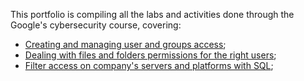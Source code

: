 This portfolio is compiling all the labs and activities done through the Google's cybersecurity course, covering:

- [Creating and managing user and groups access](https://github.com/KaioSantos32/Cybersecurity-Portifolio/blob/main/Google%20Cybersecurity%20Professional/SQL%20and%20Linux/01%20Navigating%20and%20setting%20permissions.md);
- [Dealing with files and folders permissions for the right users](https://github.com/KaioSantos32/Cybersecurity-Portifolio/blob/main/Google%20Cybersecurity%20Professional/SQL%20and%20Linux/02%20Adding%20user%20and%20manage%20files%20ownership.md);
- [Filter access on company's servers and platforms with SQL](https://github.com/KaioSantos32/Cybersecurity-Portifolio/blob/main/Google%20Cybersecurity%20Professional/SQL%20and%20Linux/03%20SQL%20Lab.md);

